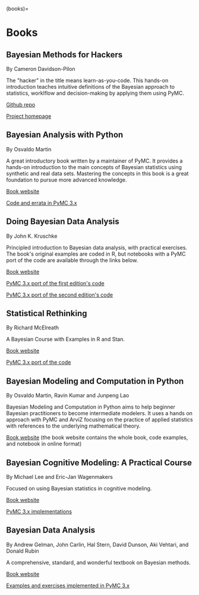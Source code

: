 (books)=
# Books

## Bayesian Methods for Hackers

By Cameron Davidson-Pilon

The "hacker" in the title  means learn-as-you-code. This hands-on introduction teaches intuitive definitions of the Bayesian approach to statistics, worklflow and decision-making by applying them using PyMC.

[Github repo](https://github.com/CamDavidsonPilon/Probabilistic-Programming-and-Bayesian-Methods-for-Hackers)

[Project homepage](http://camdavidsonpilon.github.io/Probabilistic-Programming-and-Bayesian-Methods-for-Hackers/)

## Bayesian Analysis with Python

By Osvaldo Martin

A great introductory book written by a maintainer of PyMC. It provides a hands-on introduction to the main concepts of Bayesian statistics using synthetic and real data sets. Mastering the concepts in this book is a great foundation to pursue more advanced knowledge.

[Book website](https://www.packtpub.com/big-data-and-business-intelligence/bayesian-analysis-python-second-edition)

[Code and errata in PyMC 3.x](https://github.com/aloctavodia/BAP)

## Doing Bayesian Data Analysis

By John K. Kruschke

Principled introduction to Bayesian data analysis, with practical exercises. The book's original examples are coded in R, but notebooks with a PyMC port of the code are available through the links below.


[Book website](https://sites.google.com/site/doingbayesiandataanalysis/home)

[PyMC 3.x port of the first edition's code](https://github.com/aloctavodia/Doing_bayesian_data_analysis)

[PyMC 3.x port of the second edition's code](https://github.com/JWarmenhoven/DBDA-python)

## Statistical Rethinking

By Richard McElreath

A Bayesian Course with Examples in R and Stan.

[Book website](http://xcelab.net/rm/statistical-rethinking/)

[PyMC 3.x port of the code](https://github.com/pymc-devs/resources/tree/master/Rethinking)

## Bayesian Modeling and Computation in Python

By Osvaldo Martin, Ravin Kumar and Junpeng Lao

Bayesian Modeling and Computation in Python aims to help beginner Bayesian practitioners to become intermediate modelers. It uses a hands on approach with PyMC and ArviZ focusing on the practice of applied statistics with references to the underlying mathematical theory.

[Book website](https://bayesiancomputationbook.com/welcome.html)
(the book website contains the whole book, code examples, and notebook in online format)

## Bayesian Cognitive Modeling: A Practical Course

By Michael Lee and Eric-Jan Wagenmakers

Focused on using Bayesian statistics in cognitive modeling.

[Book website](https://bayesmodels.com/)

[PyMC 3.x implementations](https://github.com/pymc-devs/resources/tree/master/BCM)

## Bayesian Data Analysis

By Andrew Gelman, John Carlin, Hal Stern, David Dunson, Aki Vehtari, and Donald Rubin

A comprehensive, standard, and wonderful textbook on Bayesian methods.

[Book website](https://www.stat.columbia.edu/~gelman/book/)

[Examples and exercises implemented in PyMC 3.x](https://github.com/pymc-devs/resources/tree/master/BDA3)
